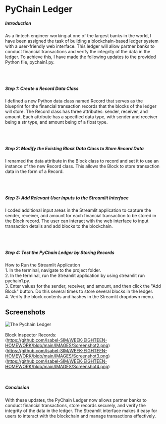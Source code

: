 <h1>PyChain Ledger</h1>

<h5>Introduction</h5>
As a fintech engineer working at one of the largest banks in the world, I have been assigned the task of building a blockchain-based ledger system with a user-friendly web interface. This ledger will allow partner banks to conduct financial transactions and verify the integrity of the data in the ledger. To achieve this, I have made the following updates to the provided Python file, pychain1.py.

<br><br>

<h5>Step 1: Create a Record Data Class</h5>
I defined a new Python data class named Record that serves as the blueprint for the financial transaction records that the blocks of the ledger will store. The Record class has three attributes: sender, receiver, and amount. Each attribute has a specified data type, with sender and receiver being a str type, and amount being of a float type.

<br><br>

<h5>Step 2: Modify the Existing Block Data Class to Store Record Data</h5>
I renamed the data attribute in the Block class to record and set it to use an instance of the new Record class. This allows the Block to store transaction data in the form of a Record.

<br><br>

<h5>Step 3: Add Relevant User Inputs to the Streamlit Interface</h5>
I coded additional input areas in the Streamlit application to capture the sender, receiver, and amount for each financial transaction to be stored in the Block record. The user can interact with the web interface to input transaction details and add blocks to the blockchain.

<br><br>

<h5>Step 4: Test the PyChain Ledger by Storing Records</h5>
How to Run the Streamlit Application<br>
1. In the terminal, navigate to the project folder.<br>
2. In the terminal, run the Streamlit application by using streamlit run pychain1.py.<br>
3. Enter values for the sender, receiver, and amount, and then click the "Add Block" button. Do this several times to store several blocks in the ledger.<br>
4. Verify the block contents and hashes in the Streamlit dropdown menu.<br>

## Screenshots

![The Pychain Ledger](https://github.com/Isabel-SIM/WEEK-EIGHTEEN-HOMEWORK/blob/main/IMAGES/Screenshot1.png) <br>
<br>
Block Inspector Records: <br>
(https://github.com/Isabel-SIM/WEEK-EIGHTEEN-HOMEWORK/blob/main/IMAGES/Screenshot2.png) <br>
(https://github.com/Isabel-SIM/WEEK-EIGHTEEN-HOMEWORK/blob/main/IMAGES/Screenshot3.png) <br>
(https://github.com/Isabel-SIM/WEEK-EIGHTEEN-HOMEWORK/blob/main/IMAGES/Screenshot4.png) <br>

<br>

<h5>Conclusion</h5>
With these updates, the PyChain Ledger now allows partner banks to conduct financial transactions, store records securely, and verify the integrity of the data in the ledger. The Streamlit interface makes it easy for users to interact with the blockchain and manage transactions effectively.
